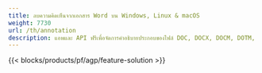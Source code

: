 ```yaml
---
title: ลบความคิดเห็นจากเอกสาร Word บน Windows, Linux & macOS 
weight: 7730
url: /th/annotation
description: แอพและ API ฟรีเพื่อจัดการคำอธิบายประกอบของไฟล์ DOC, DOCX, DOCM, DOTM, RTF, DOT และ ODT
---
```


{{< blocks/products/pf/agp/feature-solution >}} 

